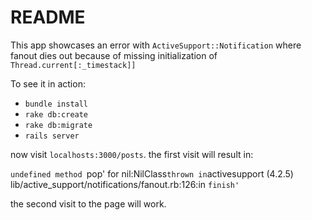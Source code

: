 # README

This app showcases an error with `ActiveSupport::Notification` where fanout dies out because of missing initialization of `Thread.current[:_timestack]]`

To see it in action:

* `bundle install`
* `rake db:create`
* `rake db:migrate`
* `rails server`

now visit `localhosts:3000/posts`. the first visit will result in:

`undefined method `pop' for nil:NilClass` thrown in `activesupport (4.2.5) lib/active_support/notifications/fanout.rb:126:in `finish'`

the second visit to the page will work.
